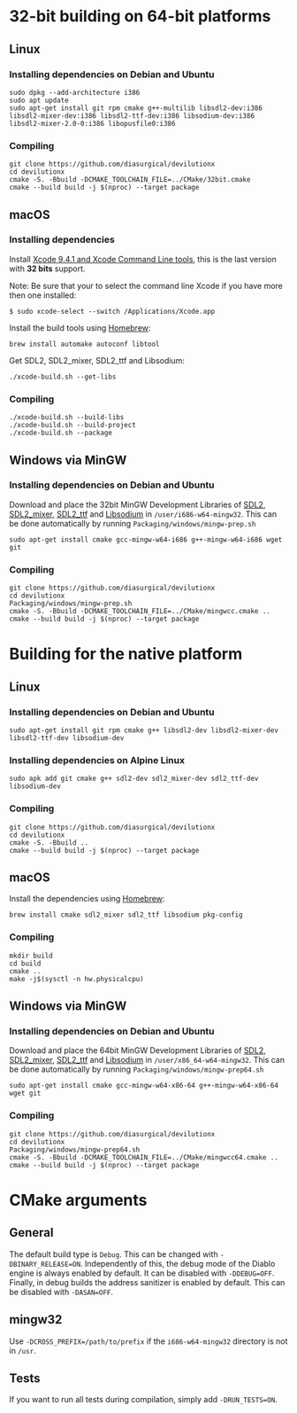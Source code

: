 # 32-bit building on 64-bit platforms
## Linux
### Installing dependencies on Debian and Ubuntu
```
sudo dpkg --add-architecture i386
sudo apt update
sudo apt-get install git rpm cmake g++-multilib libsdl2-dev:i386 libsdl2-mixer-dev:i386 libsdl2-ttf-dev:i386 libsodium-dev:i386 libsdl2-mixer-2.0-0:i386 libopusfile0:i386
```
### Compiling
```
git clone https://github.com/diasurgical/devilutionx
cd devilutionx
cmake -S. -Bbuild -DCMAKE_TOOLCHAIN_FILE=../CMake/32bit.cmake
cmake --build build -j $(nproc) --target package
```
## macOS
### Installing dependencies
Install [Xcode 9.4.1 and Xcode Command Line tools](https://developer.apple.com/download/more/?=xcode%209.4.1), this is the last version with **32 bits** support.

Note: Be sure that your to select the command line Xcode if you have more then one installed:
```
$ sudo xcode-select --switch /Applications/Xcode.app
```
Install the build tools using [Homebrew](https://brew.sh/):
```
brew install automake autoconf libtool
```
Get SDL2, SDL2_mixer, SDL2_ttf and Libsodium:
```
./xcode-build.sh --get-libs
```
### Compiling
```
./xcode-build.sh --build-libs
./xcode-build.sh --build-project
./xcode-build.sh --package
```
## Windows via MinGW
### Installing dependencies on Debian and Ubuntu

Download and place the 32bit MinGW Development Libraries of [SDL2](https://www.libsdl.org/download-2.0.php), [SDL2_mixer](https://www.libsdl.org/projects/SDL_mixer/), [SDL2_ttf](https://www.libsdl.org/projects/SDL_ttf/) and [Libsodium](https://github.com/jedisct1/libsodium/releases) in `/user/i686-w64-mingw32`. This can be done automatically by running `Packaging/windows/mingw-prep.sh`

```
sudo apt-get install cmake gcc-mingw-w64-i686 g++-mingw-w64-i686 wget git
```
### Compiling
```
git clone https://github.com/diasurgical/devilutionx
cd devilutionx
Packaging/windows/mingw-prep.sh  
cmake -S. -Bbuild -DCMAKE_TOOLCHAIN_FILE=../CMake/mingwcc.cmake ..  
cmake --build build -j $(nproc) --target package  
```

# Building for the native platform


## Linux
### Installing dependencies on Debian and Ubuntu
```
sudo apt-get install git rpm cmake g++ libsdl2-dev libsdl2-mixer-dev libsdl2-ttf-dev libsodium-dev
```

### Installing dependencies on Alpine Linux
```
sudo apk add git cmake g++ sdl2-dev sdl2_mixer-dev sdl2_ttf-dev libsodium-dev
```
### Compiling
```
git clone https://github.com/diasurgical/devilutionx
cd devilutionx
cmake -S. -Bbuild ..
cmake --build build -j $(nproc) --target package
```
## macOS
Install the dependencies using [Homebrew](https://brew.sh/):
```
brew install cmake sdl2_mixer sdl2_ttf libsodium pkg-config
```
### Compiling
```
mkdir build
cd build
cmake ..
make -j$(sysctl -n hw.physicalcpu)
```
## Windows via MinGW
### Installing dependencies on Debian and Ubuntu

Download and place the 64bit MinGW Development Libraries of [SDL2](https://www.libsdl.org/download-2.0.php), [SDL2_mixer](https://www.libsdl.org/projects/SDL_mixer/), [SDL2_ttf](https://www.libsdl.org/projects/SDL_ttf/) and [Libsodium](https://github.com/jedisct1/libsodium/releases) in `/user/x86_64-w64-mingw32`. This can be done automatically by running `Packaging/windows/mingw-prep64.sh`

```
sudo apt-get install cmake gcc-mingw-w64-x86-64 g++-mingw-w64-x86-64 wget git
```
### Compiling
```
git clone https://github.com/diasurgical/devilutionx
cd devilutionx
Packaging/windows/mingw-prep64.sh  
cmake -S. -Bbuild -DCMAKE_TOOLCHAIN_FILE=../CMake/mingwcc64.cmake ..  
cmake --build build -j $(nproc) --target package  
```

# CMake arguments
## General
The default build type is `Debug`. This can be changed with `-DBINARY_RELEASE=ON`. Independently of this, the debug mode of the Diablo engine is always enabled by default. It can be disabled with `-DDEBUG=OFF`. Finally, in debug builds the address sanitizer is enabled by default. This can be disabled with `-DASAN=OFF`.
## mingw32
Use `-DCROSS_PREFIX=/path/to/prefix` if the `i686-w64-mingw32` directory is not in `/usr`.
## Tests
If you want to run all tests during compilation, simply add `-DRUN_TESTS=ON`.